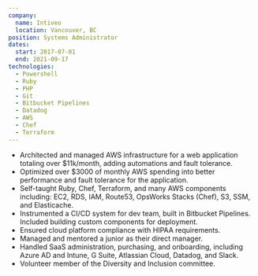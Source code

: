 ```yaml
---
company:
  name: Intiveo
  location: Vancouver, BC
position: Systems Administrator
dates:
  start: 2017-07-01
  end: 2021-09-17
technologies:
  - Powershell
  - Ruby
  - PHP
  - Git
  - Bitbucket Pipelines
  - Datadog
  - AWS
  - Chef
  - Terraform
---
```


* Architected and managed AWS infrastructure for a web application totaling over $11k/month, adding automations and fault tolerance.
* Optimized over $3000 of monthly AWS spending into better performance and fault tolerance for the application.
* Self-taught Ruby, Chef, Terraform, and many AWS components including: EC2, RDS, IAM, Route53, OpsWorks Stacks (Chef), S3, SSM, and Elasticache.
* Instrumented a CI/CD system for dev team, built in Bitbucket Pipelines. Included building custom components for deployment.
* Ensured cloud platform compliance with HIPAA requirements.
* Managed and mentored a junior as their direct manager.
* Handled SaaS administration, purchasing, and onboarding, including Azure AD and Intune, G Suite, Atlassian Cloud, Datadog, and Slack.
* Volunteer member of the Diversity and Inclusion committee.